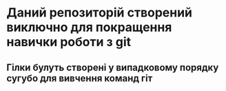 # Даний репозиторій створений виключно для покращення навички роботи з git
## Гілки булуть створені у випадковому порядку сугубо для вивчення команд гіт
